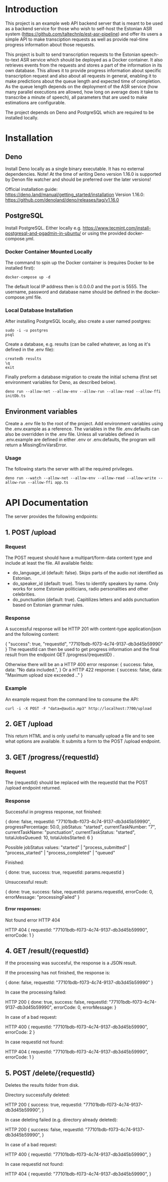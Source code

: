 # Introduction

This project is an example web API backend server that is meant to be used as a backend service for those who wish to self-host the Estonian ASR system (https://github.com/taltechnlp/est-asr-pipeline) and offer its users a simple API to make transciption requests as well as provide real-time progress information about those requests.

This project is built to send transcription requests to the Estonian speech-to-text ASR service which should be deployed as a Docker container. It also retrieves events from the requests and stores a part of the information in its own database. This allows it to provide progress information about specific transcription request and also about all requests in general, enabling it to make predictions about the queue length and expected time of completion. As the queue length depends on the deployment of the ASR service (how many parallel executions are allowed, how long on average does it take to transcribe a minute of speech), all parameters that are used to make estimations are configurable.

The project depends on Deno and PostgreSQL which are required to be installed locally.

# Installation

## Deno

Install Deno locally as a single binary executable. It has no external dependencies.
Note! At the time of writing Deno version 1.16.0 is supported by Denon file watcher and should be preferred over the later versions!

Official installation guide: https://deno.land/manual/getting_started/installation
Version 1.16.0: https://github.com/denoland/deno/releases/tag/v1.16.0

## PostgreSQL

Install PostgreSQL. Either locally e.g. https://www.tecmint.com/install-postgresql-and-pgadmin-in-ubuntu/ or using the provided docker-compose.yml.

### Docker Container Mounted Locally

The command to spin up the Docker container is (requires Docker to be installed first):
```
docker-compose up -d
``` 
The default local IP address then is 0.0.0.0 and the port is 5555. The username, password and database name should be defined in the docker-compose.yml file.

### Local Database Installation

After installing PostgreSQL locally, also create a user named postgres:

```
sudo -i -u postgres
psql
```

Create a database, e.g. results (can be called whatever, as long as it's defined in the .env file):

```
createdb results
\q
exit
```

Finally preform a database migration to create the initial schema (first set environment variables for Deno, as described below).

```
deno run --allow-net --allow-env --allow-run --allow-read --allow-ffi initDb.ts
```

## Environment variables

Create a .env file to the root of the project. Add environment variables using the .env.example as a reference. The variables in the file .env.defaults can also be overridden in the .env file. Unless all variables defined in .env.example are defined in either .env or .env.defaults, the program will return a MissingEnvVarsError. 

### Usage

The following starts the server with all the required privileges.

```
deno run --watch --allow-net --allow-env --allow-read --allow-write --allow-run --allow-ffi app.ts
```

# API Documentation

The server provides the following endpoints:

## 1. POST /upload

### Request

The POST request should have a multipart/form-data content type and include at least the file. All available fields: 

- do_language_id (default: false). Skips parts of the audio not identified as Estonian.
- do_speaker_id (default: true). Tries to identify speakers by name. Only works for some Estonian politicians, radio personalities and other celebrities.
- do_punctuation (default: true). Capitilizes letters and adds punctuation based on Estonian grammar rules.

### Response

A successful response will be HTTP 201 with content-type application/json and the following content: 

  {
    "success": true,
    "requestId", "77101bdb-f073-4c74-9137-db3d45b59990"
  }
The requestId can then be used to get progress information and the final result from the endpoint GET /progress/{requestID} .

Otherwise there will be an a HTTP 400 error response:
  {
      success: false,
      data: "No data included.",
  }
Or a HTTP 422 response: 
  {
    success: false,
    data: "Maximum upload size exceeded .."
  }

### Example

An example request from the command line to consume the API:

```
curl -i -X POST -F "data=@audio.mp3" http://localhost:7700/upload
```
## 2. GET /upload

This return HTML and is only useful to manually upload a file and to see what options are available. It submits a form to the POST /upload endpoint.

## 3. GET /progress/{requestId}

### Request
The {requestId} should be replaced with the requestId that the POST /upload endpoint returned.

### Response
Successful in progress response, not finished:

  {
    done: false,
    requestId: "77101bdb-f073-4c74-9137-db3d45b59990",
    progressPercentage: 50.0,
    jobStatus: "started",
    currentTaskNumber: "7",
    currentTaskName: "punctuation",
    currentTaskStatus: "started",
    totalJobsQueued: 10,
    totalJobsStarted: 6
  }

Possible jobStatus values: "started" | "process_submitted" | "process_started"  | "process_completed" | "queued"

Finished:

{
  done: true,
  success: true,
  requestId: params.requestId
}

Unsuccessful result:

{
  done: true,
  success: false,
  requestId: params.requestId,
  errorCode: 0,
  errorMessage: "processingFailed"
}

#### Error responses: 

Not found error HTTP 404

HTTP 404
{
  requestId: "77101bdb-f073-4c74-9137-db3d45b59990",
  errorCode: 1
}

## 4. GET /result/{requestId}

If the processing was succesful, the response is a JSON result.

If the processing has not finished, the response is:

  {
    done: false,
    requestId: "77101bdb-f073-4c74-9137-db3d45b59990"
  }

In case the processing failed: 

HTTP 200
  {
    done: true,
    success: false,
    requestId: "77101bdb-f073-4c74-9137-db3d45b59990",
    errorCode: 0,
    errorMessage: 
  }

In case of a bad request:

HTTP 400
  {
    requestId: "77101bdb-f073-4c74-9137-db3d45b59990",
    errorCode: 2
  }

In case requestId not found: 

HTTP 404
{
  requestId: "77101bdb-f073-4c74-9137-db3d45b59990",
  errorCode: 1
}

## 5. POST /delete/{requestId}

Deletes the results folder from disk. 

Directory successfully deleted: 

HTTP 200
  {
    success: true,
    requestId: "77101bdb-f073-4c74-9137-db3d45b59990",
  }

In case deleting failed (e.g. directory already deleted): 

HTTP 200
  {
    success: false,
    requestId: "77101bdb-f073-4c74-9137-db3d45b59990",
  }

In case of a bad request:

HTTP 400
  {
    requestId: "77101bdb-f073-4c74-9137-db3d45b59990",
  }

In case requestId not found: 

HTTP 404
{
  requestId: "77101bdb-f073-4c74-9137-db3d45b59990",
}